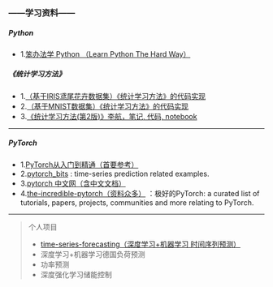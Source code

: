 

### **——学习资料——**
##### Python
- 1.[笨办法学 Python （Learn Python The Hard Way）](https://www.2cto.com/shouce/Pythonbbf/index.html)

##### 《统计学习方法》
- 1.[（基于IRIS鸢尾花卉数据集）《统计学习方法》的代码实现](https://github.com/fengdu78/lihang-code)
- 2.[（基于MNIST数据集）《统计学习方法》的代码实现](https://github.com/WenDesi/lihang_book_algorithm)
- 3.[《统计学习方法(第2版)》李航，笔记, 代码, notebook](https://github.com/SmirkCao/Lihang)

---------------------------

##### PyTorch
- 1.[PyTorch从入门到精通（首要参考）](https://github.com/amusi/PyTorch-From-Zero-To-One)
- 2.[pytorch_bits](https://github.com/jpeg729/pytorch_bits) : time-series prediction related examples.
- 3.[pytorch 中文网（含中文文档）](https://www.pytorchtutorial.com) 
- 4.[the-incredible-pytorch（资料众多）](https://github.com/ritchieng/the-incredible-pytorch) ：极好的PyTorch: a curated list of tutorials, papers, projects, communities and more relating to PyTorch.

----------------

> 个人项目
> - [time-series-forecasting（深度学习+机器学习 时间序列预测）](https://github.com/taoqing5917/time-series-forecasting)
> - 深度学习+机器学习德国负荷预测
> - 功率预测
> - 深度强化学习储能控制
